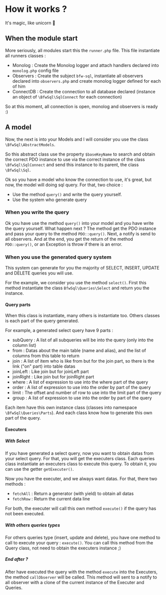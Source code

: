 # How it works ?

It's magic, like unicorn :unicorn:

## When the module start
More seriously, all modules start this the `runner.php` file. This file instantiate all runners classes :
* Monolog : Create the Monolog logger and attach handlers declared into `monolog.php` config file
* Observers : Create the subject `bfw-sql`, instantiate all observers declared into `observers.php` and create monolog logger defined for each of him
* ConnectDB : Create the connection to all database declared (instance an object of `\BfwSql\SqlConnect` for each connection)

So at this moment, all connection is open, monolog and observers is ready :)

## A model
Now, the next is into your Models and I will consider you use the class `\BfwSql\AbstractModels`.

So this abstract class use the property `$baseKeyName` to search and obtain the correct PDO instance to use
via the correct instance of the class `\BfwSql\SqlConnect` and send this instance to its parent, the class `\BfwSql\Sql`.

Ok so you have a model who know the connection to use, it's great, but now, the model will doing sql query.
For that, two choice :
* Use the method `query()` and write the query yourself.
* Use the system who generate query

### When you write the query

Ok you have use the method `query()` into your model and you have write the query yourself. What happen next ?
The method get the PDO instance and pass your query to the method `PDO::query()`.
Next, a notify is send to all observers.
And at the end, you get the return of the method `PDO::query()`, or an Exception is throw if there is an error.

### When you use the generated query system

This system can generate for you the majority of SELECT, INSERT, UPDATE and DELETE queries you will use.

For the example, we consider you use the method `select()`.
First this method instantiate the class `BfwSql\Queries\Select` and return you the instance.

#### Query parts

When this class is instantiate, many others is instantiate too. Others classes is each part of the query generated.

For example, a generated select query have 9 parts :
* subQuery : A list of all subqueries will be into the query (only into the column list)
* from : Datas about the main table (name and alias), and the list of columns from this table to return
* join : A list of item who is like from but for the join part, so there is the link ("on" part) into table datas
* joinLeft : Like join but for joinLeft part
* joinRight : Like join but for joinRight part
* where : A list of expression to use into the where part of the query
* order : A list of expression to use into the order by part of the query
* limit : The offset and number of row to use into the limit part of the query
* group : A list of expression to use into the order by part of the query

Each item have this own instance class (classes into namespace `\BfwSql\Queries\Parts`).
And each class know how to generate this own part of the query.

#### Executers

##### With Select

If you have generated a select query, now you want to obtain datas from your select query.
For that, you will get the executers class. Each queries class instantiate an executers class to execute this query.
To obtain it, you can use the getter `getExecuter()`.

Now you have the executer, and we always want datas. For that, there two methods : 
* `fetchAll` : Return a generator (with yield) to obtain all datas
* `fetchRow` : Return the current data line

For both, the executer will call this own method `execute()` if the query has not been executed.

##### With others queries types

For others queries type (insert, update and delete), you have one method to call to execute your query : `execute()`.
You can call this method from the Query class, not need to obtain the executers instance ;)

##### End after ?

After have executed the query with the method `execute` into the Executers, the method `callObserver` will be called.
This method will sent to a notify to all observer with a clone of the current instance of the Executer and Queries.
